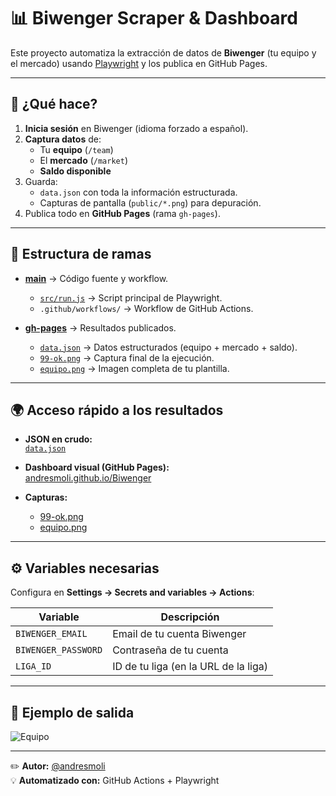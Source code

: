 # 📊 Biwenger Scraper & Dashboard

Este proyecto automatiza la extracción de datos de **Biwenger** (tu equipo y el mercado) usando [Playwright](https://playwright.dev/) y los publica en GitHub Pages.

---

## 🚀 ¿Qué hace?

1. **Inicia sesión** en Biwenger (idioma forzado a español).
2. **Captura datos** de:
   - Tu **equipo** (`/team`)
   - El **mercado** (`/market`)
   - **Saldo disponible**
3. Guarda:
   - `data.json` con toda la información estructurada.
   - Capturas de pantalla (`public/*.png`) para depuración.
4. Publica todo en **GitHub Pages** (rama `gh-pages`).

---

## 📂 Estructura de ramas

- **[main](https://github.com/andresmoli/Biwenger/tree/main)** → Código fuente y workflow.
  - [`src/run.js`](https://github.com/andresmoli/Biwenger/blob/main/src/run.js) → Script principal de Playwright.
  - `.github/workflows/` → Workflow de GitHub Actions.

- **[gh-pages](https://github.com/andresmoli/Biwenger/tree/gh-pages)** → Resultados publicados.
  - [`data.json`](https://raw.githubusercontent.com/andresmoli/Biwenger/gh-pages/data.json) → Datos estructurados (equipo + mercado + saldo).
  - [`99-ok.png`](https://andresmoli.github.io/Biwenger/99-ok.png) → Captura final de la ejecución.
  - [`equipo.png`](https://andresmoli.github.io/Biwenger/equipo.png) → Imagen completa de tu plantilla.

---

## 🌍 Acceso rápido a los resultados

- **JSON en crudo:**  
  [`data.json`](https://raw.githubusercontent.com/andresmoli/Biwenger/gh-pages/data.json)

- **Dashboard visual (GitHub Pages):**  
  [andresmoli.github.io/Biwenger](https://andresmoli.github.io/Biwenger/)

- **Capturas:**  
  - [99-ok.png](https://andresmoli.github.io/Biwenger/99-ok.png)  
  - [equipo.png](https://andresmoli.github.io/Biwenger/equipo.png)

---

## ⚙️ Variables necesarias

Configura en **Settings → Secrets and variables → Actions**:

| Variable             | Descripción                        |
|----------------------|------------------------------------|
| `BIWENGER_EMAIL`     | Email de tu cuenta Biwenger        |
| `BIWENGER_PASSWORD`  | Contraseña de tu cuenta            |
| `LIGA_ID`            | ID de tu liga (en la URL de la liga) |

---

## 📸 Ejemplo de salida

![Equipo](https://andresmoli.github.io/Biwenger/equipo.png)

---

✏️ **Autor:** [@andresmoli](https://github.com/andresmoli)  
💡 **Automatizado con:** GitHub Actions + Playwright
